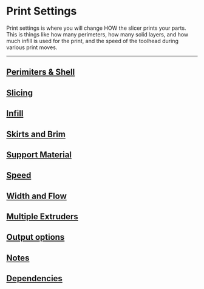 # Print Settings

Print settings is where you will change HOW the slicer prints your parts. This is things like how many perimeters, how many solid layers, and how much infill is used for the print, and the speed of the toolhead during various print moves.

---

## [Perimiters & Shell](perimiter-shell.md)
## [Slicing](slicing.md)
## [Infill](infill.md)
## [Skirts and Brim](skirts-brim.md)
## [Support Material](support-material.md)
## [Speed](speed.md)
## [Width and Flow](width-flow.md)
## [Multiple Extruders](multiple-extruders.md)
## [Output options](output-options.md)
## [Notes](notes.md)
## [Dependencies](dependencies.md)
